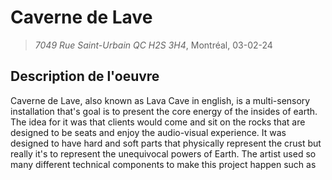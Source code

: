 # Caverne de Lave
> *7049 Rue Saint-Urbain QC H2S 3H4*, Montréal, 03-02-24 

## Description de l'oeuvre
Caverne de Lave, also known as Lava Cave in english, is a multi-sensory installation that's goal is to present the core energy of the insides of earth. The idea for it was that clients would come and sit on the rocks that are designed to be seats and enjoy the audio-visual experience. It was designed to have hard and soft parts that physically represent the crust but really it's to represent the unequivocal powers of Earth. The artist used so many different technical components to make this project happen such as 
